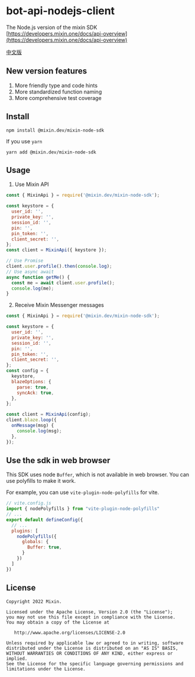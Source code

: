 # bot-api-nodejs-client

The Node.js version of the mixin SDK [https://developers.mixin.one/docs/api-overview](https://developers.mixin.one/docs/api-overview)

[中文版](./README.zh-CN.md)

## New version features

1. More friendly type and code hints
2. More standardized function naming
3. More comprehensive test coverage

## Install

```shell
npm install @mixin.dev/mixin-node-sdk
```

If you use `yarn`

```shell
yarn add @mixin.dev/mixin-node-sdk
```

## Usage

1. Use Mixin API

```js
const { MixinApi } = require('@mixin.dev/mixin-node-sdk');

const keystore = {
  user_id: '',
  private_key: '',
  session_id: '',
  pin: '',
  pin_token: '',
  client_secret: '',
};
const client = MixinApi({ keystore });

// Use Promise
client.user.profile().then(console.log);
// Use async await
async function getMe() {
  const me = await client.user.profile();
  console.log(me);
}
```

2. Receive Mixin Messenger messages

```js
const { MixinApi } = require('@mixin.dev/mixin-node-sdk');

const keystore = {
  user_id: '',
  private_key: '',
  session_id: '',
  pin: '',
  pin_token: '',
  client_secret: '',
};
const config = {
  keystore,
  blazeOptions: {
    parse: true,
    syncAck: true,
  },
};

const client = MixinApi(config);
client.blaze.loop({
  onMessage(msg) {
    console.log(msg);
  },
});
```
## Use the sdk in web browser

This SDK uses node `Buffer`, which is not available in web browser. You can use polyfills to make it work.

For example, you can use `vite-plugin-node-polyfills` for vite.

```js
// vite.config.js
import { nodePolyfills } from "vite-plugin-node-polyfills"
// ...
export default defineConfig({
  // ...
  plugins: [
    nodePolyfills({
      globals: {
        Buffer: true,
      }
    })
  ]
})
```

## License

```
Copyright 2022 Mixin.

Licensed under the Apache License, Version 2.0 (the "License");
you may not use this file except in compliance with the License.
You may obtain a copy of the License at

   http://www.apache.org/licenses/LICENSE-2.0

Unless required by applicable law or agreed to in writing, software
distributed under the License is distributed on an "AS IS" BASIS,
WITHOUT WARRANTIES OR CONDITIONS OF ANY KIND, either express or implied.
See the License for the specific language governing permissions and
limitations under the License.
```
